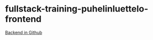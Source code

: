 # fullstack-training-puhelinluettelo-frontend

[Backend in Github](https://github.com/reykjaviks/fullstack-training-puhelinluettelo-backend)
